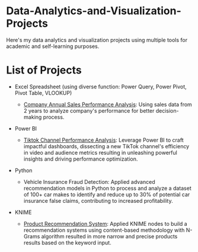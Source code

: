 # Data-Analytics-and-Visualization-Projects
Here's my data analytics and visualization projects using multiple tools for academic and self-learning purposes. 

# List of Projects
- Excel Spreadsheet (using diverse function: Power Query, Power Pivot, Pivot Table, VLOOKUP)
    - [Company Annual Sales Performance Analysis](https://github.com/thunguyen232/Data-Analytics-and-Visualization-Projects/tree/main/Sales-Performance-project): Using sales data from 2 years to analyze company's performance for better decision-making process. 
    
- Power BI
    - [Tiktok Channel Performance Analysis](https://github.com/thunguyen232/Data-Analytics-and-Visualization-Projects/tree/main/Tiktok-Channel-Performance-project): Leverage Power BI to craft impactful dashboards, dissecting a new TikTok channel's efficiency in video and audience metrics resulting in unleashing powerful insights and driving performance optimization. 

- Python
    -  Vehicle Insurance Fraud Detection: Applied advanced recommendation models in Python to process and analyze a dataset of 100+ car makes to identify and reduce up to 30% of potential car insurance false claims, contributing to increased profitability.


- KNIME
    - [Product Recommendation System](C:\Users\surfaceLaptop2\Documents\GitHub\Data-Analytics-and-Visualization-Projects\Product-Recommendation-System): Applied KNIME nodes to build a recommendation systems using content-based methodology with N-Grams algorithm resulted in more narrow and precise products results based on the keyword input. 